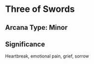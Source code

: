 # Three of Swords

## Arcana Type: Minor

## Significance 

Heartbreak, emotional pain, grief, sorrow
